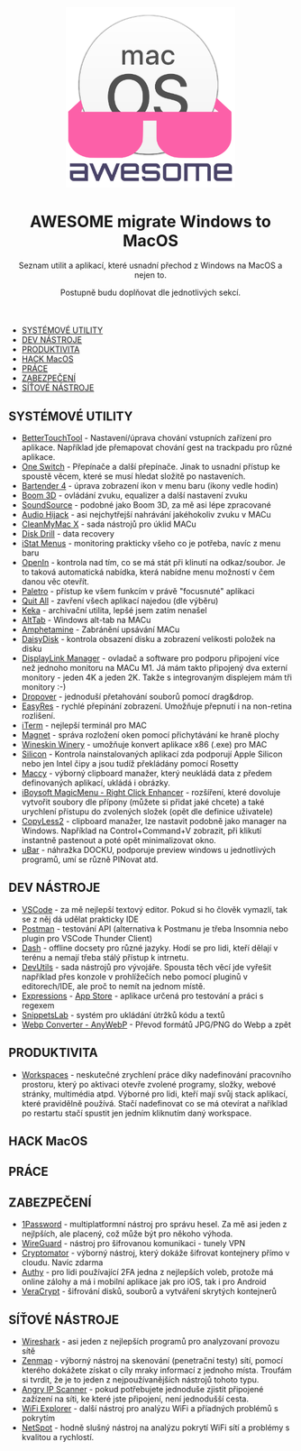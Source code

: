 <div align="center" style="margin-bottom: 50px;">
        <img width="300" height="auto" src="./assets/awesome_mac.svg">
        <h1>AWESOME migrate Windows to MacOS</h1>
        <p>
        Seznam utilit a aplikací, které usnadní přechod z Windows na MacOS a nejen to.
        </p>
        Postupně budu doplňovat dle jednotlivých sekcí.
</div>

- [SYSTÉMOVÉ UTILITY](#systémové-utility)
- [DEV NÁSTROJE](#dev-nástroje)
- [PRODUKTIVITA](#produktivita)
- [HACK MacOS](#hack-macos)
- [PRÁCE](#práce)
- [ZABEZPEČENÍ](#zabezpečení)
- [SÍŤOVÉ NÁSTROJE](#síťové-nástroje)

## SYSTÉMOVÉ UTILITY
   - [BetterTouchTool](https://folivora.ai/ "Test") - Nastavení/úprava chování vstupních zařízení pro aplikace. Například jde přemapovat chování gest na trackpadu pro různé aplikace.
   - [One Switch](https://fireball.studio/oneswitch) - Přepínače a další přepínače. Jinak to usnadní přístup ke spoustě věcem, které se musí hledat složitě po nastaveních.
   - [Bartender 4](https://www.macbartender.com/) - úprava zobrazení ikon v menu baru (ikony vedle hodin)
   - [Boom 3D](https://www.globaldelight.com/boom/) - ovládání zvuku, equalizer a další nastavení zvuku
   - [SoundSource](https://rogueamoeba.com/soundsource/) - podobné jako Boom 3D, za mě asi lépe zpracované
   - [Audio Hijack](https://rogueamoeba.com/audiohijack/) - asi nejchytřejší nahrávání jakéhokoliv zvuku v MACu
   - [CleanMyMac X](https://macpaw.com/cleanmymac) - sada nástrojů pro úklid MACu
   - [Disk Drill](https://www.cleverfiles.com/) - data recovery
   - [iStat Menus](https://bjango.com/mac/istatmenus/) - monitoring prakticky všeho co je potřeba, navíc z menu baru
   - [OpenIn](https://loshadki.app/openin/) - kontrola nad tím, co se má stát při klinutí na odkaz/soubor. Je to taková automatická nabídka, která nabídne menu možností v čem danou věc otevřít.
   - [Paletro](https://appmakes.io/paletro) - přístup ke všem funkcím v právě "focusnuté" aplikaci
   - [Quit All](https://amicoapps.com/app/quit-all/) - zavření všech aplikací najedou (dle výběru)
   - [Keka](https://www.keka.io/en/) - archivační utilita, lepšé jsem zatím nenašel
   - [AltTab](https://alt-tab-macos.netlify.app/) - Windows alt-tab na MACu
   - [Amphetamine](https://apps.apple.com/us/app/amphetamine/id937984704?mt=12) - Zabránění upsávání MACu
   - [DaisyDisk](https://daisydiskapp.com/) - kontrola obsazení disku a zobrazení velikosti položek na disku
   - [DisplayLink Manager](https://www.synaptics.com/products/displaylink-graphics/downloads/macos) - ovladač a software pro podporu připojení více než jednoho monitoru na MACu M1. Já mám takto připojený dva externí monitory - jeden 4K a jeden 2K. Takže s integrovaným displejem mám tři monitory :-)
   - [Dropover](https://dropoverapp.com/) - jednoduší přetahování souborů pomocí drag&drop.
   - [EasyRes](http://easyresapp.com/) - rychlé přepínání zobrazení. Umožňuje přepnutí i na non-retina rozlišení.
   - [iTerm](https://iterm2.com/) - nejlepší terminál pro MAC
   - [Magnet](https://apps.apple.com/cz/app/magnet/id441258766?l=cs&mt=12) - správa rozložení oken pomocí přichytávání ke hraně plochy
   - [Wineskin Winery](https://sourceforge.net/projects/wineskin/) - umožňuje konvert aplikace x86 (.exe) pro MAC
   - [Silicon](https://github.com/DigiDNA/Silicon) - Kontrola nainstalovaných aplikací zda podporují Apple Silicon nebo jen Intel čipy a jsou tudíž překládány pomocí Rosetty
   - [Maccy](https://maccy.app/) - výborný clipboard manažer, který neukládá data z předem definovaných aplikací, ukládá i obrázky.
   - [iBoysoft MagicMenu - Right Click Enhancer](https://iboysoft.com/magic-menu/) - rozšíření, které dovoluje vytvořit soubory dle přípony (můžete si přidat jaké chcete) a také urychlení přístupu do zvolených složek (opět dle definice uživatele)
   - [CopyLess2](https://copyless.net/) - clipboard manažer, lze nastavit podobně jako manager na Windows. Například na Control+Command+V zobrazit, při klikutí instantně pastenout a poté opět minimalizovat okno.
   - [uBar](https://brawersoftware.com/products/ubar) - náhražka DOCKU, podporuje preview windows u jednotlivých programů, umí se různě PINovat atd.

## DEV NÁSTROJE
   - [VSCode](https://code.visualstudio.com/) - za mě nejlepší textový editor. Pokud si ho člověk vymazlí, tak se z něj dá udělat prakticky IDE
   - [Postman](https://www.postman.com/) - testování API (alternativa k Postmanu je třeba Insomnia nebo plugin pro VSCode Thunder Client)
   - [Dash](https://kapeli.com/dash) - offline docsety pro různé jazyky. Hodí se pro lidi, kteří dělají v terénu a nemají třeba stálý přístup k intrnetu.
   - [DevUtils](https://devutils.app/) - sada nástrojů pro vývojáře. Spousta těch věcí jde vyřešit například přes konzole v prohlížečích nebo pomocí pluginů v editorech/IDE, ale proč to nemít na jednom místě.
   - [Expressions](https://www.apptorium.com/expressions) - [App Store](https://apps.apple.com/us/app/expressions/id913158085?mt=12) - aplikace určená pro testování a práci s regexem
   - [SnippetsLab](https://www.renfei.org/snippets-lab/) - systém pro ukládání útržků kódu a textů
   - [Webp Converter - AnyWebP]() - Převod formátů JPG/PNG do Webp a zpět

## PRODUKTIVITA
   - [Workspaces](https://www.apptorium.com/workspaces) - neskutečné zrychlení práce díky nadefinování pracovního prostoru, který po aktivaci otevře zvolené programy, složky, webové stránky, multimédia atpd. Výborné pro lidi, kteří mají svůj stack aplikací, které pravidělně používá. Stačí nadefinovat co se má otevírat a naříklad po restartu stačí spustit jen jedním kliknutím daný workspace.

## HACK MacOS

## PRÁCE

## ZABEZPEČENÍ
   - [1Password](https://1password.com/) - multiplatformní nástroj pro správu hesel. Za mě asi jeden z nejlpších, ale placený, což může být pro někoho výhoda.
   - [WireGuard](https://www.wireguard.com/) - nástroj pro šifrovanou komunikaci - tunely VPN
   - [Cryptomator](https://cryptomator.org/) - výborný nástroj, který dokáže šifrovat kontejnery přímo v cloudu. Navíc zdarma
   - [Authy](https://authy.com/) - pro lidi používající 2FA jedna z nejlepších voleb, protože má online zálohy a má i mobilní aplikace jak pro iOS, tak i pro Android
   - [VeraCrypt](https://www.veracrypt.fr/code/VeraCrypt/about/) - šifrování disků, souborů a vytváření skrytých kontejnerů

## SÍŤOVÉ NÁSTROJE
   - [Wireshark](https://www.wireshark.org/) - asi jeden z nejlepších programů pro analyzovaní provozu sítě
   - [Zenmap](https://nmap.org/zenmap/) - výborný nástroj na skenování (penetrační testy) sítí, pomocí kterého dokážete získat o cíly mraky informací z jednoho místa. Troufám si tvrdit, že je to jeden z nejpoužívanějších nástrojů tohoto typu.
   - [Angry IP Scanner](https://angryip.org/) - pokud potřebujete jednoduše zjistit připojené zažízení na síti, ke které jste připojení, není jednodušší cesta.
   - [WiFi Explorer](https://www.intuitibits.com/) - další nástroj pro analýzu WiFi a příadných problémů s pokrytím
   - [NetSpot](https://www.netspotapp.com/) - hodně slušný nástroj na analýzu pokrytí WiFi sítí a problémy s kvalitou a rychlostí.
